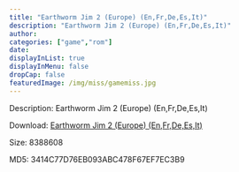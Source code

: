```yaml
---
title: "Earthworm Jim 2 (Europe) (En,Fr,De,Es,It)"
description: "Earthworm Jim 2 (Europe) (En,Fr,De,Es,It)"
author: 
categories: ["game","rom"]
date: 
displayInList: true
displayInMenu: false
dropCap: false
featuredImage: /img/miss/gamemiss.jpg
---
```


Description: Earthworm Jim 2 (Europe) (En,Fr,De,Es,It)

Download: <a style="text-decoration:underline;" href="https://mega.nz/#!DSAiSI7B!dtpFspRGTiH3XF0G69KfyJms3zsfxKP9cpXBBWE--k4" target = "_blank" rel = "nofollow" > Earthworm Jim 2 (Europe) (En,Fr,De,Es,It)</a>

Size: 8388608

MD5: 3414C77D76EB093ABC478F67EF7EC3B9

